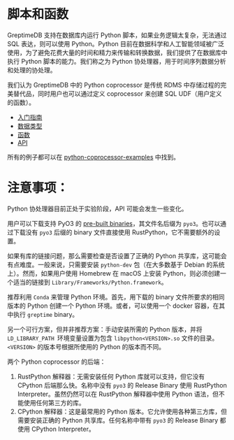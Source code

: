# 脚本和函数

GreptimeDB 支持在数据库内运行 Python 脚本，如果业务逻辑太复杂，无法通过 SQL 表达，则可以使用 Python。Python 目前在数据科学和人工智能领域被广泛使用，为了避免花费大量的时间和精力来传输和转换数据，我们提供了在数据库中执行 Python 脚本的能力。我们称之为 Python 协处理器，用于时间序列数据分析和处理的协处理。

我们认为 GreptimeDB 中的 Python coprocessor 是传统 RDMS 中存储过程的完美替代品，同时用户也可以通过定义 coprocessor 来创建 SQL UDF（用户定义的函数）。

- [入门指南](./getting-started.md)
- [数据类型](./data-types.md)
- [函数](./function.md)
- [API](./api.md)

所有的例子都可以在 [python-coprocessor-examples](https://github.com/GreptimeTeam/python-coprocessor-examples) 中找到。

# 注意事项：

Python 协处理器目前正处于实验阶段，API 可能会发生一些变化。

用户可以下载支持 PyO3 的 [pre-built binaries](https://greptime.com/download)，其文件名后缀为 `pyo3`。也可以通过下载没有 `pyo3` 后缀的 binary 文件直接使用 RustPython，它不需要额外的设置。

如果有库的链接问题，那么需要检查是否设置了正确的 Python 共享库，这可能会有点难度。一般来说，只需要安装 `python-dev` 包（在大多数基于 Debian 的系统上）。然而，如果用户使用 Homebrew 在 macOS 上安装 Python，则必须创建一个适当的链接到 `Library/Frameworks/Python.framework`。

推荐利用 `Conda` 来管理 Python 环境。首先，用下载的 binary 文件所要求的相同版本的 Python 创建一个 Python 环境。或者，可以使用一个 docker 容器，在其中执行 `greptime` binary。

另一个可行方案，但并非推荐方案：手动安装所需的 Python 版本，并将 `LD_LIBRARY_PATH `环境变量设置为包含 `libpython<VERSION>.so` 文件的目录。`<VERSION>` 的版本号根据所使用的 Python 的版本而不同。

两个 Python coprocessor 的后端：

1. RustPython 解释器：无需安装任何 Python 库就可以支持，但它没有 CPython 后端那么快。名称中没有 `pyo3` 的 Release Binary 使用 RustPython Interpreter。虽然仍然可以在 RustPython 解释器中使用 Python 语法，但不能使用任何第三方的库。
2. CPython 解释器：这是最常用的 Python 版本。它允许使用各种第三方库，但需要安装正确的 Python 共享库。任何名称中带有 `pyo3` 的 Release Binary 都使用 CPython Interpreter。
